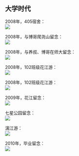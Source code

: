 ## 大学时代

2008年，405宿舍：    
![](./college/school_405.jpg)

2008年，与博哥爬尧山留念：    
![](./college/school_0.jpg)

2008年，与养叔、博哥在师大留念：  
![](./college/school_1.jpg)

2008年，102班级花江游：  
![](./college/school_2.jpg)

2008年，102班级花江游：  
![](./college/school_3.jpg)

2009年，花江留念：  
![](./college/school_4.jpg)

七星公园留念：  
![](./college/七星公园.jpg)

漓江游：  
![](./college/school_5.jpg)

2010年，毕业留念：  
![](./college/school_end.jpg)
